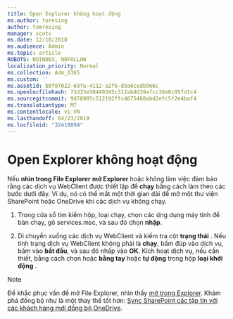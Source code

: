 ```yaml
---
title: Open Explorer không hoạt động
ms.author: toresing
author: tomresing
manager: scotv
ms.date: 12/10/2018
ms.audience: Admin
ms.topic: article
ROBOTS: NOINDEX, NOFOLLOW
localization_priority: Normal
ms.collection: Adm_O365
ms.custom: ''
ms.assetid: b8f07022-69fe-4112-a2f6-d3a6cedb966c
ms.openlocfilehash: 73d33e50449345c312abdd39afcc36e0c95fd1c4
ms.sourcegitcommit: 9d78905c512192ffc4675468abd2efc5f2e4baf4
ms.translationtype: MT
ms.contentlocale: vi-VN
ms.lasthandoff: 04/23/2019
ms.locfileid: "32419894"
---
```

# <a name="open-with-explorer-isnt-working"></a>Open Explorer không hoạt động

Nếu **nhìn trong File Explorer** **mở Explorer** hoặc không làm việc đảm bảo rằng các dịch vụ WebClient được thiết lập để **chạy** bằng cách làm theo các bước dưới đây. Ví dụ, nó có thể mất một thời gian dài để mở một thư viện SharePoint hoặc OneDrive khi các dịch vụ không chạy. 
  
1. Trong cửa sổ tìm kiếm hộp, loại chạy, chọn các ứng dụng máy tính để bàn chạy, gõ services.msc, và sau đó chọn **nhập**.
    
2. Di chuyển xuống các dịch vụ WebClient và kiểm tra cột **trạng thái** . Nếu tình trạng dịch vụ WebClient không phải là **chạy**, bấm đúp vào dịch vụ, bấm vào **bắt đầu**, và sau đó nhấp vào **OK**. Kích hoạt dịch vụ, nếu cần thiết, bằng cách chọn hoặc **bằng tay** hoặc **tự động** trong hộp **loại khởi động** . 
    
> [!NOTE]
> Để khắc phục vấn đề mở File Explorer, nhìn thấy [mở trong Explorer](https://go.microsoft.com/fwlink/?linkid=871665). Khám phá đồng bộ như là một thay thế tốt hơn: [Sync SharePoint các tập tin với các khách hàng mới đồng bộ OneDrive](https://go.microsoft.com/fwlink/?linkid=871666). 
  

